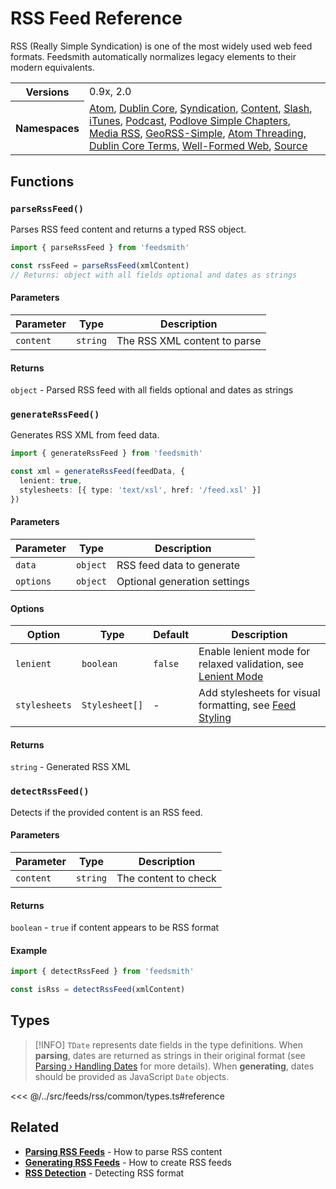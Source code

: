 # RSS Feed Reference

RSS (Really Simple Syndication) is one of the most widely used web feed formats. Feedsmith automatically normalizes legacy elements to their modern equivalents.

<table>
  <tbody>
    <tr>
      <th>Versions</th>
      <td>0.9x, 2.0</td>
    </tr>
    <tr>
      <th>Namespaces</th>
      <td>
        <a href="/reference/namespaces/atom">Atom</a>,
        <a href="/reference/namespaces/dc">Dublin Core</a>,
        <a href="/reference/namespaces/sy">Syndication</a>,
        <a href="/reference/namespaces/content">Content</a>,
        <a href="/reference/namespaces/slash">Slash</a>,
        <a href="/reference/namespaces/itunes">iTunes</a>,
        <a href="/reference/namespaces/podcast">Podcast</a>,
        <a href="/reference/namespaces/psc">Podlove Simple Chapters</a>,
        <a href="/reference/namespaces/media">Media RSS</a>,
        <a href="/reference/namespaces/georss">GeoRSS-Simple</a>,
        <a href="/reference/namespaces/thr">Atom Threading</a>,
        <a href="/reference/namespaces/dcterms">Dublin Core Terms</a>,
        <a href="/reference/namespaces/wfw">Well-Formed Web</a>,
        <a href="/reference/namespaces/source">Source</a>
      </td>
    </tr>
  </tbody>
</table>

## Functions

### `parseRssFeed()`

Parses RSS feed content and returns a typed RSS object.

```typescript
import { parseRssFeed } from 'feedsmith'

const rssFeed = parseRssFeed(xmlContent)
// Returns: object with all fields optional and dates as strings
```

#### Parameters

| Parameter | Type | Description |
|-----------|------|-------------|
| `content` | `string` | The RSS XML content to parse |

#### Returns
`object` - Parsed RSS feed with all fields optional and dates as strings

### `generateRssFeed()`

Generates RSS XML from feed data.

```typescript
import { generateRssFeed } from 'feedsmith'

const xml = generateRssFeed(feedData, {
  lenient: true,
  stylesheets: [{ type: 'text/xsl', href: '/feed.xsl' }]
})
```

#### Parameters

| Parameter | Type | Description |
|-----------|------|-------------|
| `data` | `object` | RSS feed data to generate |
| `options` | `object` | Optional generation settings |

#### Options

| Option | Type | Default | Description |
|--------|------|---------|-------------|
| `lenient` | `boolean` | `false` | Enable lenient mode for relaxed validation, see [Lenient Mode](/generating/lenient-mode) |
| `stylesheets` | `Stylesheet[]` | - | Add stylesheets for visual formatting, see [Feed Styling](/generating/styling) |

#### Returns
`string` - Generated RSS XML

### `detectRssFeed()`

Detects if the provided content is an RSS feed.

#### Parameters

| Parameter | Type | Description |
|-----------|------|-------------|
| `content` | `string` | The content to check |

#### Returns
`boolean` - `true` if content appears to be RSS format

#### Example
```typescript
import { detectRssFeed } from 'feedsmith'

const isRss = detectRssFeed(xmlContent)
```

## Types

> [!INFO]
> `TDate` represents date fields in the type definitions. When **parsing**, dates are returned as strings in their original format (see [Parsing › Handling Dates](/parsing/dates) for more details). When **generating**, dates should be provided as JavaScript `Date` objects.

<<< @/../src/feeds/rss/common/types.ts#reference

## Related

- **[Parsing RSS Feeds](/parsing/examples#rss-feed)** - How to parse RSS content
- **[Generating RSS Feeds](/generating/examples#rss-feed)** - How to create RSS feeds
- **[RSS Detection](/parsing/detecting)** - Detecting RSS format
